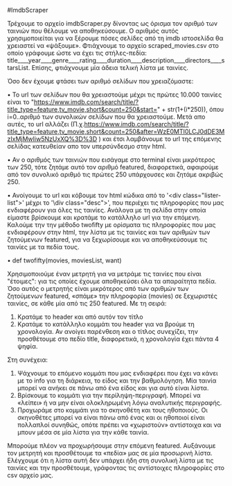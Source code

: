 #ImdbScraper

Τρέχουμε το αρχείο imdbScraper.py δίνοντας ως όρισμα τον αριθμό των ταινιών που θέλουμε να αποθηκεύσουμε.
Ο αριθμός αυτός χρησιμοποιείται για να ξέρουμε πόσες σελίδες από τη imdb ιστοσελίδα θα χρειαστεί να «ψάξουμε». Φτιάχνουμε το αρχείο scraped_movies.csv στο οποίο γράφουμε ώστε να έχει τις στήλες-πεδία: title____year____genre____rating____duration____description____directors____starsList. 
Επίσης, φτιάχνουμε μία άδεια τελική λίστα με ταινίες.

Όσο δεν έχουμε φτάσει των αριθμό σελίδων που χρειαζόμαστε:

•	Το url των σελίδων που θα χρειαστούμε μέχρι τις πρώτες 10.000 ταινίες είναι το "https://www.imdb.com/search/title/?title_type=feature,tv_movie,short&count=250&start=" + str(1+(i*250)), όπου i=0..αριθμό των συνολικών σελίδων που θα χρειαστούμε. Μετά απο αυτές, το url αλλάζει (Π.χ.https://www.imdb.com/search/title/?title_type=feature,tv_movie,short&count=250&after=WzE0MTI0LCJ0dDE3MzIxMjMwIiw5NzUxXQ%3D%3D ) και έτσι λαμβάνουμε το url της επόμενης σελίδας κατευθείαν απο τον υπερσύνδεσμο στην html. 

•	Αν ο αριθμός των ταινιών που εισάγαμε στο terminal είναι μικρότερος των 250, τότε ζητάμε αυτό τον αριθμό featured, διαφορετικά, αφαιρούμε από τον συνολικό αριθμό τις πρώτες 250 υπάρχουσες και ζητάμε ακριβώς 250.

•	Ανοίγουμε το url και κόβουμε τον html κώδικα από το '\<div class="lister-list"\>' μέχρι το '\div class="desc"\>', που περιέχει τις πληροφορίες που μας ενδιαφέρουν για όλες τις ταινίες. Ανάλογα με τη σελίδα στην οποία είμαστε βρίσκουμε και κρατάμε το κατάλληλο url για την επόμενη. Καλούμε την την μέθοδο twofifty με ορίσματα τις πληροφορίες που μας ενδιαφέρουν στην html, την λίστα με τις ταινίες και των αριθμών των ζητούμενων featured, για να ξεχωρίσουμε και να αποθηκεύσουμε τις ταινίες με τα πεδία τους.

•	def twofifty(movies, moviesList, want)

Χρησιμοποιούμε έναν μετρητή για να μετράμε τις ταινίες που είναι "έτοιμες": για τις οποίες έχουμε αποθηκεύσει όλα τα απαραίτητα πεδία. 
Όσο αυτός ο μετρητής είναι μικρότερος από των αριθμών των ζητούμενων featured, «σπάμε» την πληροφορία (movies) σε ξεχωριστές ταινίες, σε κάθε μία από τις 250 featured. 
Με τη σειρά: 
1.	Κρατάμε το header και από αυτόν τον τίτλο
2.	Κρατάμε το κατάλληλο κομμάτι του header για να βρούμε τη χρονολογία. Αν ανοίγει παρένθεση και ο τίτλος συνεχίζει, την προσθέτουμε στο πεδίο title, διαφορετικά, η χρονολογία έχει πάντα 4 ψηφία.
  
Στη συνέχεια:
1.	Ψάχνουμε το επόμενο κομμάτι που μας ενδιαφέρει που έχει να κάνει με το info για τη διάρκεια, το είδος και την βαθμολόγηση. Μία ταινία μπορεί να ανήκει σε πάνω από ένα είδος και για αυτό είναι λίστα.
2.	Βρίσκουμε το κομμάτι για την περίληψη-περιγραφή. Μπορεί να «λείπει» ή να μην είναι ολοκληρωμένη λόγω αναλυτικής περιγραφής.
3.	Προχωράμε στο κομμάτι για το σκηνοθέτη και τους ηθοποιούς. Οι σκηνοθέτες μπορεί να είναι πάνω από ένας και οι ηθοποιοί είναι πολλαπλοί συνηθώς, οπότε πρέπει να «χωριστούν» αντίστοιχα και να μπουν μέσα σε μία λίστα για την κάθε ταινία.

Μπορούμε πλέον να προχωρήσουμε στην επόμενη featured. Αυξάνουμε τον μετρητή και προσθέτουμε τα «πεδία» μας σε μία προσωρινή λίστα. Ελέγχουμε ότι η λίστα αυτή δεν υπάρχει  ήδη στη συνολική λίστα με τις ταινίες και την προσθέτουμε, γράφοντας τις αντίστοιχες πληροφορίες στο csv αρχείο μας.
